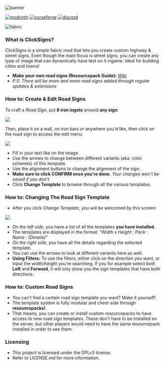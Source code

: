 ![banner](https://cdn.modrinth.com/data/cached_images/d418f45c6a9a85c1d5f12821ec8440961ed9d8fd_0.webp)

[![modrinth](https://cdn.jsdelivr.net/npm/@intergrav/devins-badges@3/assets/cozy/available/modrinth_vector.svg)](https://modrinth.com/mod/clicksigns)
[![curseforge](https://cdn.jsdelivr.net/npm/@intergrav/devins-badges@3/assets/cozy/available/curseforge_vector.svg)](https://www.curseforge.com/minecraft/mc-mods/clicksigns)
[![discord](https://cdn.jsdelivr.net/npm/@intergrav/devins-badges@3/assets/cozy/social/discord-plural_vector.svg)](https://discord.gg/zUetzp3Gzk)

![fabric](https://cdn.jsdelivr.net/npm/@intergrav/devins-badges@3/assets/compact/supported/fabric_vector.svg)
### What is ClickSigns?
ClickSigns is a simple fabric mod that lets you create custom highway & street signs. Even though the main focus is street signs, you can create any type of image that can dynamically have text on it ingame. Ideal for building cities and towns!
- **Make your own road signs (Resourcepack Guide):** [Wiki](https://github.com/Clickism/ClickSigns/wiki/Making-Custom-Road-Sign-Templates)
- *P.S: There will be more and more road signs added through regular updates & extensions*

### How to: Create & Edit Road Signs
To craft a *Road Sign*, put **8 iron ingots** around **any sign**:

![](https://cdn.modrinth.com/data/cached_images/bfafe170b70044d731ce1383d4a43bfeecfef7ac.jpeg)

Then, place it on a wall, on iron bars or anywhere you'd like, then click on the road sign to access the edit menu:

![](https://cdn.modrinth.com/data/cached_images/d8eda3c79c84934a543928b75ed33aa12866c1a7.jpeg)

- Fill in your text like on the image.
- Use the arrows to change between different variants (aka. color schemes) of this template.
- Use the alignment buttons to change the alignment of the sign.
- **Make sure to click CONFIRM once you're done.** *Your changes won't be saved if you don't.*
- Click **Change Template** to browse through all the various templates.
  
### How to: Changing The Road Sign Template
- After you click *Change Template*, you will be welcomed by this screen:
  
![](https://cdn.modrinth.com/data/cached_images/4c5b226a9012829ec5d9cd8fc5a57e2ba69f7bf0.jpeg)
  
- _On the left side_, you have a list of all the templates **you have installed.**
- The templates are displayed in the format: *"Width x Height : Pack : Name : (Details)"*
- _On the right side_, you have all the details regarding the selected template.
- You can use the arrows to look at different variants here as well.
- **Using Filters:** To use the filters, either click on the direction you want, or input the width/height you're searching. If you for example select both **Left** and **Forward**, it will only show you the sign templates that have both directions.

### How to: Custom Road Signs
- You can't find a certain road sign template you want? Make it yourself!
- The template system is fully modular and client-side through **resourcepacks!**.
- That means, you can create or install custom resourcepacks to have access to new road sign templates. These don't have to be installed on the server, but other players would need to have the same resourcepack installed in order to see them.

### Licensing
- This project is licensed under the GPLv3 license.
- Refer to LICENSE.md for more information.
